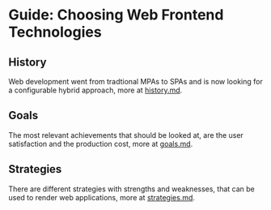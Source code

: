 # Guide: Choosing Web Frontend Technologies

## History

Web development went from tradtional MPAs to SPAs and is now looking for a configurable hybrid approach, more at [history.md](docs/history.md).

## Goals

The most relevant achievements that should be looked at, are the user satisfaction and the production cost, more at [goals.md](docs/goals.md).

## Strategies

There are different strategies with strengths and weaknesses, that can be used to render web applications, more at [strategies.md](docs/strategies.md).
